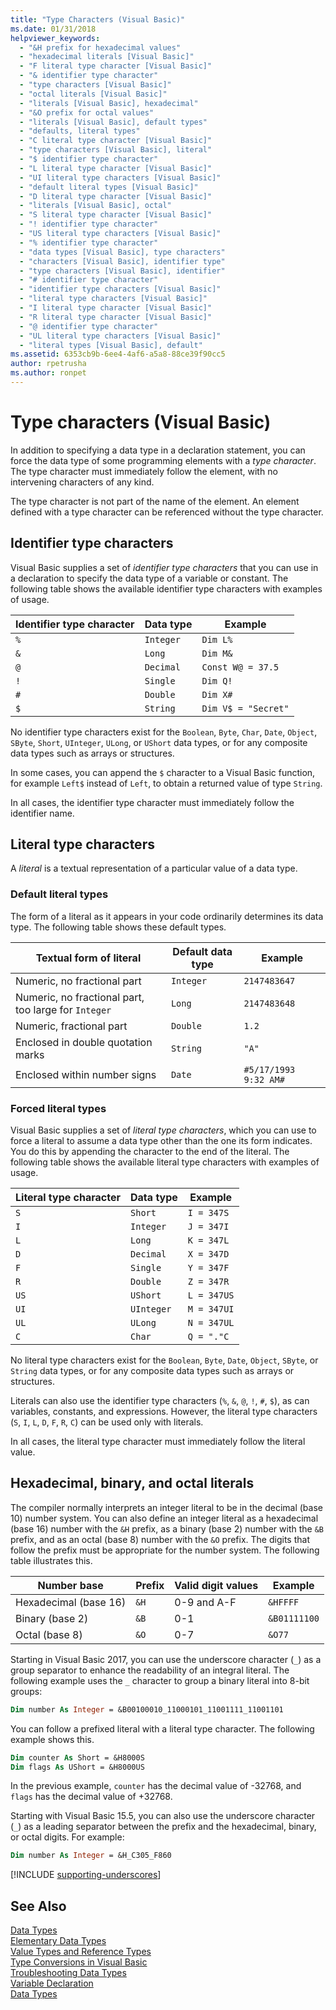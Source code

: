 ```yaml
---
title: "Type Characters (Visual Basic)"
ms.date: 01/31/2018
helpviewer_keywords: 
  - "&H prefix for hexadecimal values"
  - "hexadecimal literals [Visual Basic]"
  - "F literal type character [Visual Basic]"
  - "& identifier type character"
  - "type characters [Visual Basic]"
  - "octal literals [Visual Basic]"
  - "literals [Visual Basic], hexadecimal"
  - "&O prefix for octal values"
  - "literals [Visual Basic], default types"
  - "defaults, literal types"
  - "C literal type character [Visual Basic]"
  - "type characters [Visual Basic], literal"
  - "$ identifier type character"
  - "L literal type character [Visual Basic]"
  - "UI literal type characters [Visual Basic]"
  - "default literal types [Visual Basic]"
  - "D literal type character [Visual Basic]"
  - "literals [Visual Basic], octal"
  - "S literal type character [Visual Basic]"
  - "! identifier type character"
  - "US literal type characters [Visual Basic]"
  - "% identifier type character"
  - "data types [Visual Basic], type characters"
  - "characters [Visual Basic], identifier type"
  - "type characters [Visual Basic], identifier"
  - "# identifier type character"
  - "identifier type characters [Visual Basic]"
  - "literal type characters [Visual Basic]"
  - "I literal type character [Visual Basic]"
  - "R literal type character [Visual Basic]"
  - "@ identifier type character"
  - "UL literal type characters [Visual Basic]"
  - "literal types [Visual Basic], default"
ms.assetid: 6353cb9b-6ee4-4af6-a5a8-88ce39f90cc5
author: rpetrusha
ms.author: ronpet
---
```

# Type characters (Visual Basic)

In addition to specifying a data type in a declaration statement, you can force the data type of some programming elements with a *type character*. The type character must immediately follow the element, with no intervening characters of any kind.

The type character is not part of the name of the element. An element defined with a type character can be referenced without the type character.

## Identifier type characters

Visual Basic supplies a set of *identifier type characters* that you can use in a declaration to specify the data type of a variable or constant. The following table shows the available identifier type characters with examples of usage.
  
|Identifier type character|Data type|Example|  
|-------------------------------|---------------|-------------|  
|`%`|`Integer`|`Dim L%`|  
|`&`|`Long`|`Dim M&`|  
|`@`|`Decimal`|`Const W@ = 37.5`|  
|`!`|`Single`|`Dim Q!`|  
|`#`|`Double`|`Dim X#`|  
|`$`|`String`|`Dim V$ = "Secret"`|  
  
 No identifier type characters exist for the `Boolean`, `Byte`, `Char`, `Date`, `Object`, `SByte`, `Short`, `UInteger`, `ULong`, or `UShort` data types, or for any composite data types such as arrays or structures.

In some cases, you can append the `$` character to a Visual Basic function, for example `Left$` instead of `Left`, to obtain a returned value of type `String`.

In all cases, the identifier type character must immediately follow the identifier name.

## Literal type characters

A *literal* is a textual representation of a particular value of a data type.  

### Default literal types

The form of a literal as it appears in your code ordinarily determines its data type. The following table shows these default types.  
  
|Textual form of literal|Default data type|Example|  
|-----------------------------|-----------------------|-------------|  
|Numeric, no fractional part|`Integer`|`2147483647`|  
|Numeric, no fractional part, too large for `Integer`|`Long`|`2147483648`|  
|Numeric, fractional part|`Double`|`1.2`|  
|Enclosed in double quotation marks|`String`|`"A"`|  
|Enclosed within number signs|`Date`|`#5/17/1993 9:32 AM#`|  

### Forced literal types

Visual Basic supplies a set of *literal type characters*, which you can use to force a literal to assume a data type other than the one its form indicates. You do this by appending the character to the end of the literal. The following table shows the available literal type characters with examples of usage.
  
|Literal type character|Data type|Example|  
|----------------------------|---------------|-------------|  
|`S`|`Short`|`I = 347S`|
|`I`|`Integer`|`J = 347I`|
|`L`|`Long`|`K = 347L`|
|`D`|`Decimal`|`X = 347D`|
|`F`|`Single`|`Y = 347F`|
|`R`|`Double`|`Z = 347R`|
|`US`|`UShort`|`L = 347US`|
|`UI`|`UInteger`|`M = 347UI`|
|`UL`|`ULong`|`N = 347UL`|
|`C`|`Char`|`Q = "."C`|

No literal type characters exist for the `Boolean`, `Byte`, `Date`, `Object`, `SByte`, or `String` data types, or for any composite data types such as arrays or structures.

Literals can also use the identifier type characters (`%`, `&`, `@`, `!`, `#`, `$`), as can variables, constants, and expressions. However, the literal type characters (`S`, `I`, `L`, `D`, `F`, `R`, `C`) can be used only with literals.

In all cases, the literal type character must immediately follow the literal value.

## Hexadecimal, binary, and octal literals

The compiler normally interprets an integer literal to be in the decimal (base 10) number system. You can also define an integer literal as a hexadecimal (base 16) number with the `&H` prefix, as a binary (base 2) number with the `&B` prefix, and as an octal (base 8) number with the `&O` prefix. The digits that follow the prefix must be appropriate for the number system. The following table illustrates this.  
  
|Number base|Prefix|Valid digit values|Example|
|-----------------|------------|------------------------|-------------|
|Hexadecimal (base 16)|`&H`|0-9 and A-F|`&HFFFF`|
|Binary (base 2)|`&B`|0-1|`&B01111100`|
|Octal (base 8)|`&O`|0-7|`&O77`|

Starting in Visual Basic 2017, you can use the underscore character (`_`) as a group separator to enhance the readability of an integral literal. The following example uses the `_` character to group a binary literal into 8-bit groups:

```vb
Dim number As Integer = &B00100010_11000101_11001111_11001101
```

You can follow a prefixed literal with a literal type character. The following example shows this.

```vb
Dim counter As Short = &H8000S
Dim flags As UShort = &H8000US
```

In the previous example, `counter` has the decimal value of -32768, and `flags` has the decimal value of +32768.

Starting with Visual Basic 15.5, you can also use the underscore character (`_`) as a leading separator between the prefix and the hexadecimal, binary, or octal digits. For example:

```vb
Dim number As Integer = &H_C305_F860
```

[!INCLUDE [supporting-underscores](../../../../../includes/vb-separator-langversion.md)]

## See Also

 [Data Types](../../../../visual-basic/programming-guide/language-features/data-types/index.md)  
 [Elementary Data Types](../../../../visual-basic/programming-guide/language-features/data-types/elementary-data-types.md)  
 [Value Types and Reference Types](../../../../visual-basic/programming-guide/language-features/data-types/value-types-and-reference-types.md)  
 [Type Conversions in Visual Basic](../../../../visual-basic/programming-guide/language-features/data-types/type-conversions.md)  
 [Troubleshooting Data Types](../../../../visual-basic/programming-guide/language-features/data-types/troubleshooting-data-types.md)  
 [Variable Declaration](../../../../visual-basic/programming-guide/language-features/variables/variable-declaration.md)  
 [Data Types](../../../../visual-basic/language-reference/data-types/data-type-summary.md)
